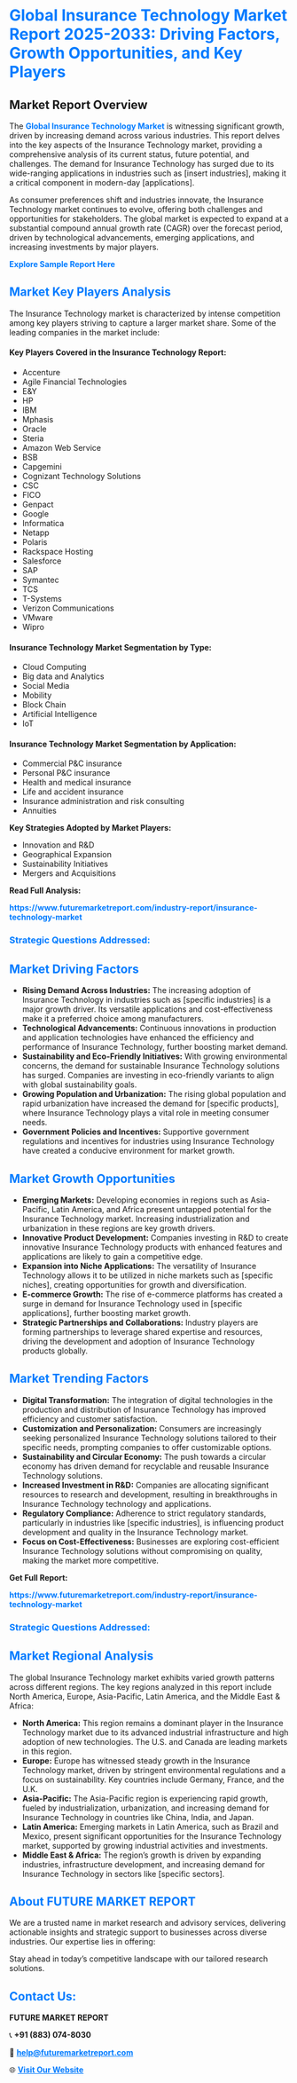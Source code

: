 <h1 style="color: #007BFF;">Global Insurance Technology Market Report 2025-2033: Driving Factors, Growth Opportunities, and Key Players</h1>

<section id="overview">
<h2>Market Report Overview</h2>
<p>The <a href="https://www.futuremarketreport.com/industry-report/insurance-technology-market" style="color: #007BFF; text-decoration: none;"><strong>Global Insurance Technology Market</strong></a> is witnessing significant growth, driven by increasing demand across various industries. This report delves into the key aspects of the Insurance Technology market, providing a comprehensive analysis of its current status, future potential, and challenges. The demand for Insurance Technology has surged due to its wide-ranging applications in industries such as [insert industries], making it a critical component in modern-day [applications].</p>
<p>As consumer preferences shift and industries innovate, the Insurance Technology market continues to evolve, offering both challenges and opportunities for stakeholders. The global market is expected to expand at a substantial compound annual growth rate (CAGR) over the forecast period, driven by technological advancements, emerging applications, and increasing investments by major players.</p>
</section>

<section id="overview">
<p><a href="https://www.futuremarketreport.com/request-sample/reportId=63390" style="color: #007BFF; text-decoration: none;"><strong>Explore Sample Report Here</strong></a></p>
</section>

<section id="key-players">
<h2 style="color: #007BFF;">Market Key Players Analysis</h2>
<p>The Insurance Technology market is characterized by intense competition among key players striving to capture a larger market share. Some of the leading companies in the market include:</p>
<h4>Key Players Covered in the Insurance Technology Report:</h4>
<ul><li>Accenture</li><li>Agile Financial Technologies</li><li>E&amp;Y</li><li>HP</li><li>IBM</li><li>Mphasis</li><li>Oracle</li><li>Steria</li><li>Amazon Web Service</li><li>BSB</li><li>Capgemini</li><li>Cognizant Technology Solutions</li><li>CSC</li><li>FICO</li><li>Genpact</li><li>Google</li><li>Informatica</li><li>Netapp</li><li>Polaris</li><li>Rackspace Hosting</li><li>Salesforce</li><li>SAP</li><li>Symantec</li><li>TCS</li><li>T-Systems</li><li>Verizon Communications</li><li>VMware</li><li>Wipro</li></ul>
<h4>Insurance Technology Market Segmentation by Type:</h4>
<ul><li>Cloud Computing</li><li>Big data and Analytics</li><li>Social Media</li><li>Mobility</li><li>Block Chain</li><li>Artificial Intelligence</li><li>IoT</li></ul>

<h4>Insurance Technology Market Segmentation by Application:</h4>
<ul><li>Commercial P&amp;C insurance</li><li>Personal P&amp;C insurance</li><li>Health and medical insurance</li><li>Life and accident insurance</li><li>Insurance administration and risk consulting</li><li>Annuities</li></ul>
<p><strong>Key Strategies Adopted by Market Players:</strong></p>
<ul>
<li>Innovation and R&D</li>
<li>Geographical Expansion</li>
<li>Sustainability Initiatives</li>
<li>Mergers and Acquisitions</li>
</ul>
</section>

<section>
<p><strong>Read Full Analysis: </strong></p><a href="https://www.futuremarketreport.com/industry-report/insurance-technology-market" style="color: #007BFF; text-decoration: none;"><strong>https://www.futuremarketreport.com/industry-report/insurance-technology-market</strong></a>
<h3 style="color: #007BFF;">Strategic Questions Addressed:</h3>
</section>

<section id="driving-factors">
<h2 style="color: #007BFF;">Market Driving Factors</h2>
<ul>
<li><strong>Rising Demand Across Industries:</strong> The increasing adoption of Insurance Technology in industries such as [specific industries] is a major growth driver. Its versatile applications and cost-effectiveness make it a preferred choice among manufacturers.</li>
<li><strong>Technological Advancements:</strong> Continuous innovations in production and application technologies have enhanced the efficiency and performance of Insurance Technology, further boosting market demand.</li>
<li><strong>Sustainability and Eco-Friendly Initiatives:</strong> With growing environmental concerns, the demand for sustainable Insurance Technology solutions has surged. Companies are investing in eco-friendly variants to align with global sustainability goals.</li>
<li><strong>Growing Population and Urbanization:</strong> The rising global population and rapid urbanization have increased the demand for [specific products], where Insurance Technology plays a vital role in meeting consumer needs.</li>
<li><strong>Government Policies and Incentives:</strong> Supportive government regulations and incentives for industries using Insurance Technology have created a conducive environment for market growth.</li>
</ul>
</section>

<section id="growth-opportunities">
<h2 style="color: #007BFF;">Market Growth Opportunities</h2>
<ul>
<li><strong>Emerging Markets:</strong> Developing economies in regions such as Asia-Pacific, Latin America, and Africa present untapped potential for the Insurance Technology market. Increasing industrialization and urbanization in these regions are key growth drivers.</li>
<li><strong>Innovative Product Development:</strong> Companies investing in R&D to create innovative Insurance Technology products with enhanced features and applications are likely to gain a competitive edge.</li>
<li><strong>Expansion into Niche Applications:</strong> The versatility of Insurance Technology allows it to be utilized in niche markets such as [specific niches], creating opportunities for growth and diversification.</li>
<li><strong>E-commerce Growth:</strong> The rise of e-commerce platforms has created a surge in demand for Insurance Technology used in [specific applications], further boosting market growth.</li>
<li><strong>Strategic Partnerships and Collaborations:</strong> Industry players are forming partnerships to leverage shared expertise and resources, driving the development and adoption of Insurance Technology products globally.</li>
</ul>
</section>

<section id="trending-factors">
<h2 style="color: #007BFF;">Market Trending Factors</h2>
<ul>
<li><strong>Digital Transformation:</strong> The integration of digital technologies in the production and distribution of Insurance Technology has improved efficiency and customer satisfaction.</li>
<li><strong>Customization and Personalization:</strong> Consumers are increasingly seeking personalized Insurance Technology solutions tailored to their specific needs, prompting companies to offer customizable options.</li>
<li><strong>Sustainability and Circular Economy:</strong> The push towards a circular economy has driven demand for recyclable and reusable Insurance Technology solutions.</li>
<li><strong>Increased Investment in R&D:</strong> Companies are allocating significant resources to research and development, resulting in breakthroughs in Insurance Technology technology and applications.</li>
<li><strong>Regulatory Compliance:</strong> Adherence to strict regulatory standards, particularly in industries like [specific industries], is influencing product development and quality in the Insurance Technology market.</li>
<li><strong>Focus on Cost-Effectiveness:</strong> Businesses are exploring cost-efficient Insurance Technology solutions without compromising on quality, making the market more competitive.</li>
</ul>
</section>

<section>
<p><strong>Get Full Report: </strong></p><a href="https://www.futuremarketreport.com/industry-report/insurance-technology-market" style="color: #007BFF; text-decoration: none;"><strong>https://www.futuremarketreport.com/industry-report/insurance-technology-market</strong></a>
<h3 style="color: #007BFF;">Strategic Questions Addressed:</h3>
</section>


<section id="regional-analysis">
<h2 style="color: #007BFF;">Market Regional Analysis</h2>
<p>The global Insurance Technology market exhibits varied growth patterns across different regions. The key regions analyzed in this report include North America, Europe, Asia-Pacific, Latin America, and the Middle East & Africa:</p>
<ul>
<li><strong>North America:</strong> This region remains a dominant player in the Insurance Technology market due to its advanced industrial infrastructure and high adoption of new technologies. The U.S. and Canada are leading markets in this region.</li>
<li><strong>Europe:</strong> Europe has witnessed steady growth in the Insurance Technology market, driven by stringent environmental regulations and a focus on sustainability. Key countries include Germany, France, and the U.K.</li>
<li><strong>Asia-Pacific:</strong> The Asia-Pacific region is experiencing rapid growth, fueled by industrialization, urbanization, and increasing demand for Insurance Technology in countries like China, India, and Japan.</li>
<li><strong>Latin America:</strong> Emerging markets in Latin America, such as Brazil and Mexico, present significant opportunities for the Insurance Technology market, supported by growing industrial activities and investments.</li>
<li><strong>Middle East & Africa:</strong> The region’s growth is driven by expanding industries, infrastructure development, and increasing demand for Insurance Technology in sectors like [specific sectors].</li>
</ul>
</section>

<footer>
<h2 style="color: #007BFF;">About FUTURE MARKET REPORT</h2>
<p>We are a trusted name in market research and advisory services, delivering actionable insights and strategic support to businesses across diverse industries. Our expertise lies in offering:</p>

<p>Stay ahead in today’s competitive landscape with our tailored research solutions.</p>

<h2 style="color: #007BFF;">Contact Us:</h2>
<p><strong>FUTURE MARKET REPORT</strong></p>
<p>📞 <strong>+91 (883) 074-8030</strong></p>
<p>📧 <strong><a href="mailto:help@futuremarketreport.com" style="color: #007BFF;">help@futuremarketreport.com</a></strong></p>
<p>🌐 <strong><a href="https://www.futuremarketreport.com/" style="color: #007BFF;">Visit Our Website</a></strong></p>
</footer>